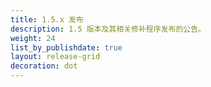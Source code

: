 ```yaml
---
title: 1.5.x 发布
description: 1.5 版本及其相关修补程序发布的公告。
weight: 24
list_by_publishdate: true
layout: release-grid
decoration: dot
---
```

